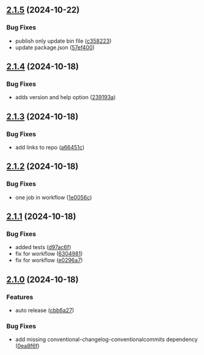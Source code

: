 ## [2.1.5](https://github.com/tiriana/git-jira-fast-ticket/compare/v2.1.4...v2.1.5) (2024-10-22)

### Bug Fixes

* publish only update bin file ([c358223](https://github.com/tiriana/git-jira-fast-ticket/commit/c358223741c061aa467c5798bf9876e29991360b))
* update package.json ([57ef400](https://github.com/tiriana/git-jira-fast-ticket/commit/57ef40064a6c4246cf55be8faa97bfa5915abb56))

## [2.1.4](https://github.com/tiriana/git-jira-fast-ticket/compare/v2.1.3...v2.1.4) (2024-10-18)

### Bug Fixes

* adds version and help option ([239193a](https://github.com/tiriana/git-jira-fast-ticket/commit/239193a344bb1fe08978122682defd894d461190))

## [2.1.3](https://github.com/tiriana/git-jira-fast-ticket/compare/v2.1.2...v2.1.3) (2024-10-18)

### Bug Fixes

* add links to repo ([a66451c](https://github.com/tiriana/git-jira-fast-ticket/commit/a66451cf12836591edc150ba2c8b932202b510c2))

## [2.1.2](https://github.com/tiriana/git-jira-fast-ticket/compare/v2.1.1...v2.1.2) (2024-10-18)

### Bug Fixes

* one job in workflow ([1e0056c](https://github.com/tiriana/git-jira-fast-ticket/commit/1e0056c974ae071e34c4613aa1009e759697b622))

## [2.1.1](https://github.com/tiriana/git-jira-fast-ticket/compare/v2.1.0...v2.1.1) (2024-10-18)

### Bug Fixes

* added tests ([d97ac6f](https://github.com/tiriana/git-jira-fast-ticket/commit/d97ac6f7718db08154e984a493f9daf4a15bd7ac))
* fix for workflow ([6304981](https://github.com/tiriana/git-jira-fast-ticket/commit/63049811bacd6ec877eb6058b643859f61d13920))
* fix for workflow ([e0296a7](https://github.com/tiriana/git-jira-fast-ticket/commit/e0296a762eb0b5e069642ca98a21c7ebf37bc03e))

## [2.1.0](https://github.com/tiriana/git-jira-fast-ticket/compare/v2.0.2...v2.1.0) (2024-10-18)

### Features

* auto release ([cbb6a27](https://github.com/tiriana/git-jira-fast-ticket/commit/cbb6a27e18fcf8b40303cf5cd6b6cb9d7f02515a))

### Bug Fixes

* add missing conventional-changelog-conventionalcommits dependency ([0ea8f6f](https://github.com/tiriana/git-jira-fast-ticket/commit/0ea8f6f6aa6052c2d482ac19a356e151f1b6aa14))
